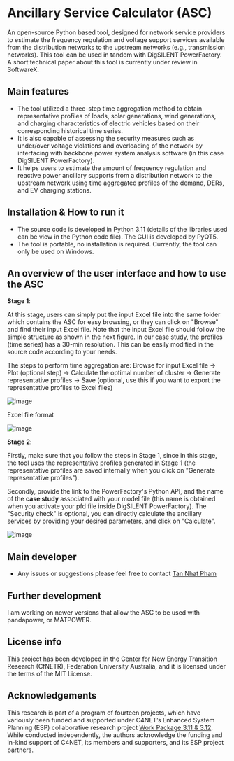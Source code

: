 # Ancillary Service Calculator (ASC)

An open-source Python based tool, designed for network service providers to estimate the frequency regulation and voltage support services available from the distribution networks to the upstream networks (e.g., transmission networks).
This tool can be used in tandem with DigSILENT PowerFactory. A short technical paper about this tool is currently under review in SoftwareX.

## Main features

- The tool utilized a three-step time aggregation method to obtain representative profiles of loads, solar generations, wind generations, and charging characteristics of electric vehicles based on their corresponding historical time series.
- It is also capable of assessing the security measures such as under/over voltage violations and overloading of the network by interfacing with backbone power system analysis software (in this case DigSILENT PowerFactory).
- It helps users to estimate the amount of frequency regulation and reactive power ancillary supports from a distribution network to the upstream network using time aggregated profiles of the demand, DERs, and EV charging stations.

## Installation & How to run it
- The source code is developed in Python 3.11 (details of the libraries used can be view in the Python code file). The GUI is developed by PyQT5.
- The tool is portable, no installation is required. Currently, the tool can only be used on Windows.

## An overview of the user interface and how to use the ASC
**Stage 1**:

At this stage, users can simply put the input Excel file into the same folder which contains the ASC for easy browsing, or they can click on "Browse" and find their input Excel file.
Note that the input Excel file should follow the simple structure as shown in the next figure. In our case study, the profiles (time series) has a 30-min resolution. This can be easily modified in the source code according to your needs.

The steps to perform time aggregation are: Browse for input Excel file -> Plot (optional step) -> Calculate the optimal number of cluster -> Generate representative profiles -> Save (optional, use this if you want to export the representative profiles to Excel files)

![Image](https://github.com/user-attachments/assets/b663626a-e865-4a01-8813-24805b6c2992)

Excel file format 

![Image](https://github.com/user-attachments/assets/377e45a3-8abd-4fa0-8c10-d9c98e1b2336)

**Stage 2**:

Firstly, make sure that you follow the steps in Stage 1, since in this stage, the tool uses the representative profiles generated in Stage 1 (the representative profiles are saved internally when you click on "Generate representative profiles").

Secondly, provide the link to the PowerFactory's Python API, and the name of the **case study** associated with your model file (this name is obtained when you activate your pfd file inside DigSILENT PowerFactory). The "Security check" is optional, you can directly calculate the ancillary services by providing your desired parameters, and click on "Calculate".



![Image](https://github.com/user-attachments/assets/5b06e186-f4cf-4e9e-89f1-181bd8aa9ecf)


## Main developer 
- Any issues or suggestions please feel free to contact [Tan Nhat Pham](https://github.com/nhattan214)

## Further development
I am working on newer versions that allow the ASC to be used with pandapower, or MATPOWER.

## License info
This project has been developed in the Center for New Energy Transition Research (CfNETR), Federation University Australia, and it is licensed under the terms of the MIT License.

## Acknowledgements
This research is part of a program of fourteen projects, which have variously been funded and supported under C4NET’s Enhanced System Planning (ESP) collaborative research project [Work Package 3.11 & 3.12](https://c4net.com.au/projects/enhanced-system-planning-project/). While conducted independently, the authors acknowledge the funding and in-kind support of C4NET, its members and supporters, and its ESP project partners.
